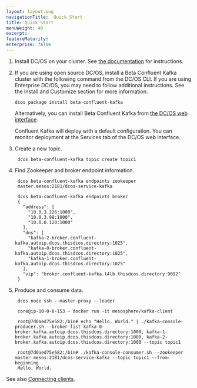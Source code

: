 ```yaml
---
layout: layout.pug
navigationTitle:  Quick Start
title: Quick Start
menuWeight: 40
excerpt:
featureMaturity:
enterprise: false
---
```


<!-- This source repo for this topic is https://github.com/mesosphere/confluent -->


1. Install DC/OS on your cluster. See [the documentation](/1.10/installing/) for instructions.

1. If you are using open source DC/OS, install a Beta Confluent Kafka cluster with the following command from the DC/OS CLI. If you are using Enterprise DC/OS, you may need to follow additional instructions. See the Install and Customize section for more information.

   ```
   dcos package install beta-confluent-kafka
   ```

   Alternatively, you can install Beta Confluent Kafka from [the DC/OS web interface](/latest/usage/webinterface/).

   Confluent Kafka will deploy with a default configuration. You can monitor deployment at the Services tab of the DC/OS web interface.

1. Create a new topic.

        dcos beta-confluent-kafka topic create topic1


1. Find Zookeeper and broker endpoint information.

        dcos beta-confluent-kafka endpoints zookeeper
        master.mesos:2181/dcos-service-kafka

        dcos beta-confluent-kafka endpoints broker
        {
          "address": [
            "10.0.3.226:1000",
            "10.0.3.98:1000",
            "10.0.0.120:1000"
          ],
          "dns": [
            "kafka-2-broker.confluent-kafka.autoip.dcos.thisdcos.directory:1025",
            "kafka-0-broker.confluent-kafka.autoip.dcos.thisdcos.directory:1025",
            "kafka-1-broker.confluent-kafka.autoip.dcos.thisdcos.directory:1025"
          ],
          "vip": "broker.confluent-kafka.l4lb.thisdcos.directory:9092"
        }

1. Produce and consume data.

        dcos node ssh --master-proxy --leader

        core@ip-10-0-6-153 ~ docker run -it mesosphere/kafka-client

        root@7d0aed75e582:/bin# echo "Hello, World." | ./kafka-console-producer.sh --broker-list kafka-0-broker.kafka.autoip.dcos.thisdcos.directory:1000, kafka-1-broker.kafka.autoip.dcos.thisdcos.directory:1000, kafka-2-broker.kafka.autoip.dcos.thisdcos.directory:1000 --topic topic1

        root@7d0aed75e582:/bin# ./kafka-console-consumer.sh --zookeeper master.mesos:2181/dcos-service-kafka --topic topic1 --from-beginning
        Hello, World.


See also [Connecting clients][1].

 [1]: /services/confluent-kafka/2.0.1-3.3.0e/connecting-clients/
